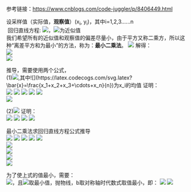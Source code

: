 参考链接：https://www.cnblogs.com/code-juggler/p/8406449.html  
  
设采样值（实际值，**观察值**）(x<sub>i</sub>, y<sub>i</sub>)，其中i=1,2,3......n  
  ![]()
回归直线方程:
![](https://latex.codecogs.com/svg.latex?\hat{y}%20=%20a%20+%20bx)，![](https://latex.codecogs.com/svg.latex?\hat{y})为近似值  
我们希望所有的近似值和观察值的偏差尽量小，由于平方又称二乘方，所以这种“离差平方和为最小”的方法，称为：**最小二乘法**。
![](https://latex.codecogs.com/svg.latex?Q%20=%20\sum_{i=1}^{n}(y_i-\hat{y_i})^2%20=%20\sum_{i=1}^{n}(y_i-a-bx_i)^2)  
解得：  
![](https://latex.codecogs.com/svg.latex?\hat{b}%20=%20\frac{%20\sum_{i=1}^{n}x_iy_i-n\bar{x}\bar{y}}{\sum_{i=1}^nx_i^2-n\bar{x}^2)  
![](https://latex.codecogs.com/svg.latex?\hat{a}%20=%20\bar{y}%20-%20\hat{b}\bar{x})  
  
推导，需要使用两个公式，  
(1)![](https://latex.codecogs.com/svg.latex?\sum_{i=1}^{n}(x_i-\bar{x})^2=\sum_{i=1}^{n}x_i^2-n\bar{x}^2),其中![](https://latex.codecogs.com/svg.latex?\bar{x}=\frac{x_1+x_2+x_3+\cdots+x_n}{n})为x_i的均值  
证明：  
![](https://latex.codecogs.com/svg.latex?\sum_{i=1}^{n}(x_i-\bar{x})^2=(x_1-\bar{x})^2+(x_2-\bar{x})^2+\cdots+(x_n-\bar{x})^2)  
![](https://latex.codecogs.com/svg.latex?=(x_1^2-2x_1\bar{x}+\bar{x}^2)+(x_2^2-2x_2\bar{x}+\bar{x}^2)+\cdots+(x_n^2-2x_n\bar{x}+\bar{x}^2))  
![](https://latex.codecogs.com/svg.latex?=(x_1^2+x_2^2+\cdots+x_n^2)+n\bar{x}^2-2\bar{x}(x_1+x_2+\cdots+x_n))  
![](https://latex.codecogs.com/svg.latex?=\sum_{i=1}^{n}x_i^2+n\bar{x}^2-2*\bar{x}*n*\frac{(x_1+x_2+\cdots+x_n)}{n})  
![](https://latex.codecogs.com/svg.latex?=\sum_{i=1}^{n}x_i^2+n\bar{x}^2-2n\bar{x}^2)  
![](https://latex.codecogs.com/svg.latex?=\sum_{i=1}^{n}x_i^2-n\bar{x}^2)  
  
(2)![](https://latex.codecogs.com/svg.latex?\sum_{i=1}^{n}(x_i-\bar{x})(y_i-\bar{y})=\sum_{i=1}^{n}x_iy_i-n\bar{x}\bar{y})  
证明：  
![](https://latex.codecogs.com/svg.latex?\sum_{i=1}^{n}(x_i-\bar{x})(y_i-\bar{y})=(x_1-\bar{x})(y_1-\bar{y})+(x_2-\bar{x})(y_2-\bar{y})+\cdots+(x_n-\bar{x})(y_n-\bar{y}))  
![](https://latex.codecogs.com/svg.latex?=(x_1y_1+\bar{x}\bar{y}-x_1\bar{y}-y_1\bar{x})+(x_2y_2+\bar{x}\bar{y}-x_2\bar{y}-y_2\bar{x})+\cdots+(x_ny_n+\bar{x}\bar{y}-x_n\bar{y}-y_n\bar{x}))  
![](https://latex.codecogs.com/svg.latex?=\sum_{i=1}^{n}x_iy_i+n*\bar{x}\bar{y}-n*\bar{y}*\frac{(x_1+x_2+\cdots+x_n)}{n}-n*\bar{x}*\frac{(y_1+y_2+\cdots+y_n)}{n})  
![](https://latex.codecogs.com/svg.latex?=\sum_{i=1}^{n}x_iy_i-n\bar{x}\bar{y})  
  
最小二乘法求回归直线方程公式推导  
![](https://latex.codecogs.com/svg.latex?Q=\sum_{i=1}^{n}(y_i-a-bx_i)^2)  
![](https://latex.codecogs.com/svg.latex?=(y_1-a-bx_1)^2+(y_2-a-bx_2)^2+\cdots+(y_n-a-bx_n)^2)  
![](https://latex.codecogs.com/svg.latex?=(y_1^2+a^2+b^2x_1^2+2abx_1-2ay_1-2bx_1y_1)+\cdots+(y_n^2+a^2+b^2x_n^2+2abx_n-2ay_n-2bx_ny_n))  
![](https://latex.codecogs.com/svg.latex?=\sum_{i=1}^{n}y_i^2+na^2+b^2\sum_{i=1}^{n}x_i^2+n*2ab*\frac{(x_1+x_2+\cdots+x_n)}{n}-n*2a*\frac{(y_1+y_2+\cdots+y_n)}{n}-2b\sum_{i=1}^{n}x_iy_i)  
![](https://latex.codecogs.com/svg.latex?=\sum_{i=1}^{n}y_i^2+na^2+b^2\sum_{i=1}^{n}x_i^2+2nab\bar{x}-2na\bar{y}-2b\sum_{i=1}^{n}x_iy_i)  
![](https://latex.codecogs.com/svg.latex?=\sum_{i=1}^{n}y_i^2-2b\sum_{i=1}^{n}x_iy_i+b^2\sum_{i=1}^{n}x_i^2+na^2-2na(\bar{y}-b\bar{x}))  
![](https://latex.codecogs.com/svg.latex?=\sum_{i=1}^{n}y_i^2-2b\sum_{i=1}^{n}x_iy_i+b^2\sum_{i=1}^{n}x_i^2+n(a-(\bar{y}-b\bar{x}))^2-n(\bar{y}-b\bar{x})^2)  
![](https://latex.codecogs.com/svg.latex?=\sum_{i=1}^{n}y_i^2-2b\sum_{i=1}^{n}x_iy_i+b^2\sum_{i=1}^{n}x_i^2+n(a-(\bar{y}-b\bar{x}))^2-n\bar{y}^2+2nb\bar{x}\bar{y}-nb^2\bar{x}^2)  
![](https://latex.codecogs.com/svg.latex?=n(a-(\bar{y}-b\bar{x}))^2+b^2(\sum_{i=1}^{n}x_i^2-n\bar{x}^2)-2b(\sum_{i=1}^{n}x_iy_i-n\bar{x}\bar{y})+(\sum_{i=1}^{n}y_i^2-n\bar{y}^2))  
  
为了使上式的值最小，需要：  
![](https://latex.codecogs.com/svg.latex?n(a-(\bar{y}-b\bar{x}))^2=0)，且![](https://latex.codecogs.com/svg.latex?b^2(\sum_{i=1}^{n}x_i^2-n\bar{x}^2)-2b(\sum_{i=1}^{n}x_iy_i-n\bar{x}\bar{y})+(\sum_{i=1}^{n}y_i^2-n\bar{y}^2))取最小值，抛物线，b取对称轴时代数式取值最小，即：  
![](https://latex.codecogs.com/svg.latex?b=\frac{\sum_{i=1}^{n}x_iy_i-n\bar{x}\bar{y}}{\sum_{i=1}^{n}x_i^2-n\bar{x}^2}=\frac{n(\sum_{i=1}^{n}x_iy_i)-(\sum_{i=1}^{n}x_i)(\sum_{i=1}^{n}y_i)}{n(\sum_{i=1}^{n}x_i^2)-(\sum_{i=1}^{n}x_i)^2})  
![](https://latex.codecogs.com/svg.latex?a=\bar{y}-b\bar{x}=\frac{(\sum_{i=1}^{n}x_i^2)(\sum_{i=1}^{n}y_i)-(\sum_{i=1}^{n}x_i)(\sum_{i=1}^{n}x_iy_i)}{n(\sum_{i=1}^{n}x_i^2)-(\sum_{i=1}^{n}x_i)^2})  

